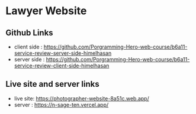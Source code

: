 # Lawyer Website

## Github Links

- client side : https://github.com/Porgramming-Hero-web-course/b6a11-service-review-server-side-himelhasan
- server side : https://github.com/Porgramming-Hero-web-course/b6a11-service-review-client-side-himelhasan

## Live site and server links

- live site: https://photographer-website-8a51c.web.app/
- server : https://n-sage-ten.vercel.app/
